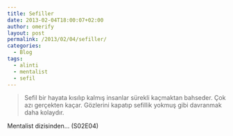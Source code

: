 ```yaml
---
title: Sefiller
date: 2013-02-04T18:00:07+02:00
author: omerify
layout: post
permalink: /2013/02/04/sefiller/
categories:
  - Blog
tags:
  - alinti
  - mentalist
  - sefil
---
```


> Sefil bir hayata kısılıp kalmış insanlar sürekli kaçmaktan bahseder. Çok azı gerçekten kaçar. Gözlerini kapatıp sefillik yokmuş gibi davranmak daha kolaydır.

Mentalist dizisinden… (S02E04)